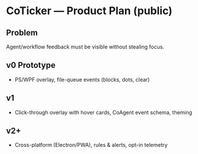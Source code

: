 # CoTicker — Product Plan (public)

## Problem
Agent/workflow feedback must be visible without stealing focus.

## v0 Prototype
- PS/WPF overlay, file-queue events (blocks, dots, clear)

## v1
- Click-through overlay with hover cards, CoAgent event schema, theming

## v2+
- Cross-platform (Electron/PWA), rules & alerts, opt-in telemetry
